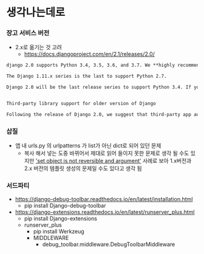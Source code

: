 # 생각나는데로



### 장고 서비스 버전

* 2.x로 옮기는 것 고려
  * https://docs.djangoproject.com/en/2.1/releases/2.0/

```txt
django 2.0 supports Python 3.4, 3.5, 3.6, and 3.7. We **highly recommend** and only officially support the latest release of each series.

The Django 1.11.x series is the last to support Python 2.7.

Django 2.0 will be the last release series to support Python 3.4. If you plan a deployment of Python 3.4 beyond the end-of-life for Django 2.0 (April 2019), stick with Django 1.11 LTS (supported until April 2020) instead. Note, however, that the end-of-life for Python 3.4 is March 2019.


Third-party library support for older version of Django

Following the release of Django 2.0, we suggest that third-party app authors drop support for all versions of Django prior to 1.11. At that time, you should be able to run your package’s tests using python -Wd so that deprecation warnings do appear. After making the deprecation warning fixes, your app should be compatible with Django 2.0.
```





### 삽질

* 앱 내 urls.py 의 urlpatterns 가 list가 아닌 dict로 되어 있던 문제
  * 복사 해서 넣는 도중 바뀌어서 제대로 읽어 들이지 못한 문제로 생각 될 수도 있지만 ['set object is not reversible and argument'](https://stackoverflow.com/questions/43304923/typeerror-at-admin-set-object-is-not-reversible-and-argument-to-reverse-m) 사례로 보아 1.x버전과 2.x 버전의 템플릿 생성의 문제일 수도 있다고 생각 됨



### 서드파티

* https://django-debug-toolbar.readthedocs.io/en/latest/installation.html
  * pip install Django-debug-toolbar
* https://django-extensions.readthedocs.io/en/latest/runserver_plus.html
  * pip install Django-extensions
  * runserver_plus
    * pip install Werkzeug
    * MIDDLEWARE
      * debug_toolbar.middleware.DebugToolbarMiddleware